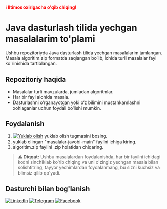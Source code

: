 <p><strong style="color: red;"> ℹ️ Iltimos oxirigacha o'qib chiqing!</strong></p>

# Java dasturlash tilida yechgan masalalarim to'plami

Ushbu repozitoriyda Java dasturlash tilida yechgan masalalarim jamlangan. 
Masala algoritim.zip formatda saqlangan bo‘lib, ichida turli masalalar fayl ko'rinishida tartiblangan.

## Repozitoriy haqida
- Masalalar turli mavzularda, jumladan algoritmlar.
- Har bir fayl alohida masala.
- Dasturlashni o‘rganayotgan yoki o‘z bilimini mustahkamlashni xohlaganlar uchun foydali bo‘lishi mumkin.

## Foydalanish
1. [![Yuklab olish](https://img.shields.io/badge/Yuklab%20olish-GitHubda-blue?style=for-the-badge&logo=github)](https://github.com/samandarsharifjonov/masalalar-javobi/archive/refs/heads/main.zip) yuklab olish tugmasini bosing.
2. yuklab olingan "masalalar-javobi-main" faylini ichiga kiring. 
3. algoritim.zip faylini .zip holatidan chiqaring.
   

> ⚠️ **Diqqat:** Ushbu masalalardan foydalanishda, har bir fayilni ichidagi kodni sinchiklab ko‘rib chiqing va uni o'zingiz yechgan masala bilan solishtitring, tayyor yechimlardan foydalanmang, bu sizni kuchsiz va blimsiz qilib qo'yadi. 

## Dasturchi bilan bog'lanish 

[![LinkedIn](https://img.shields.io/badge/LinkedIn-0A66C2?style=for-the-badge&logo=linkedin&logoColor=white)](https://www.linkedin.com/in/samandarbeksharifjonov)  [![Telegram](https://img.shields.io/badge/Telegram-26A5E4?style=for-the-badge&logo=telegram&logoColor=white)](https://t.me/samandarbeksharifjonov) [![Facebook](https://img.shields.io/badge/Facebook-1877F2?style=for-the-badge&logo=facebook&logoColor=white)](https://www.facebook.com/sharifjonov.samandar)
